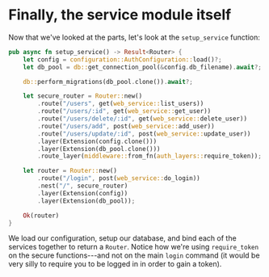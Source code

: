 # Finally, the service module itself

Now that we've looked at the parts, let's look at the `setup_service` function:

```rust
pub async fn setup_service() -> Result<Router> {
    let config = configuration::AuthConfiguration::load()?;
    let db_pool = db::get_connection_pool(&config.db_filename).await?;

    db::perform_migrations(db_pool.clone()).await?;

    let secure_router = Router::new()
        .route("/users", get(web_service::list_users))
        .route("/users/:id", get(web_service::get_user))
        .route("/users/delete/:id", get(web_service::delete_user))
        .route("/users/add", post(web_service::add_user))
        .route("/users/update/:id", post(web_service::update_user))
        .layer(Extension(config.clone()))
        .layer(Extension(db_pool.clone()))
        .route_layer(middleware::from_fn(auth_layers::require_token));

    let router = Router::new()
        .route("/login", post(web_service::do_login))
        .nest("/", secure_router)
        .layer(Extension(config))
        .layer(Extension(db_pool));

    Ok(router)
}
```

We load our configuration, setup our database, and bind each of the services together to return a `Router`. Notice how we're using `require_token` on the secure functions---and not on the main `login` command (it would be very silly to require you to be logged in in order to gain a token).
